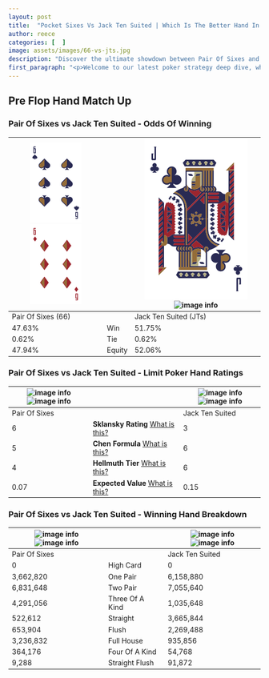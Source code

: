 ```yaml
---
layout: post
title:  "Pocket Sixes Vs Jack Ten Suited | Which Is The Better Hand In Poker? A Complete Guide"
author: reece
categories: [  ]
image: assets/images/66-vs-jts.jpg
description: "Discover the ultimate showdown between Pair Of Sixes and Jack Ten Suited in poker! Uncover the odds, strategies, and scenarios where one hand triumphs over the other. Get ready to up your poker game with this thrilling analysis."
first_paragraph: "<p>Welcome to our latest poker strategy deep dive, where we're pitting two distinct hands against each other in a high-stakes showdown: Pair Of Sixes vs Jack Ten Suited.</p><p>In the dynamic world of poker, every decision counts, and knowing which hand holds the upper hand is key to your success at the table.</p><p>In this article, we'll dissect these two hands, explore the scenarios where one dominates the other, and equip you with the knowledge to make strategic choices that can tip the odds in your favor.</p><p>Get ready to unravel the intriguing dynamics of these poker hands and elevate your game to new heights.</p>"
---
```




[comment]: # (sp0)

## Pre Flop Hand Match Up

<div class="table hand-ratings" markdown="1"> 



### Pair Of Sixes vs Jack Ten Suited - Odds Of Winning


    
| ![image info](assets/images/hand1/6.png) ![image info](assets/images/hand1/6o.png) |  | ![image info](assets/images/hand2/J.png) ![image info](assets/images/hand2/ts.png) |
| -------- | -------- | -------- |
| Pair Of Sixes (66) |  | Jack Ten Suited (JTs) |
| 47.63% | Win | 51.75% |
| 0.62% | Tie | 0.62% |
| 47.94% | Equity | 52.06% |




[comment]: # (sp1)



### Pair Of Sixes vs Jack Ten Suited - Limit Poker Hand Ratings


    
| ![image info](https://www.riverpairs.com/assets/images/hand1/6.png) ![image info](https://www.riverpairs.com/assets/images/hand1/6o.png) |  | ![image info](https://www.riverpairs.com/assets/images/hand2/J.png) ![image info](https://www.riverpairs.com/assets/images/hand2/ts.png) |
| -------- | -------- | -------- |
| Pair Of Sixes |  | Jack Ten Suited |
| 6 | **Sklansky Rating** [What is this?](/sklansky-rating-explained) | 3 |
| 5 | **Chen Formula** [What is this?](/chen-formula-explained) | 6 |
| 4 | **Hellmuth Tier** [What is this?](/Hellmuth-tier-explained) | 6 |
| 0.07 | **Expected Value** [What is this?](/expected-value-explained) | 0.15 |




[comment]: # (sp2)



### Pair Of Sixes vs Jack Ten Suited - Winning Hand Breakdown


    
| ![image info](https://www.riverpairs.com/assets/images/hand1/6.png) ![image info](https://www.riverpairs.com/assets/images/hand1/6o.png) |  | ![image info](https://www.riverpairs.com/assets/images/hand2/J.png) ![image info](https://www.riverpairs.com/assets/images/hand2/ts.png) |
| -------- | -------- | -------- |
| Pair Of Sixes |  | Jack Ten Suited |
| 0 | High Card | 0 |
| 3,662,820 | One Pair | 6,158,880 |
| 6,831,648 | Two Pair | 7,055,640 |
| 4,291,056 | Three Of A Kind | 1,035,648 |
| 522,612 | Straight | 3,665,844 |
| 653,904 | Flush | 2,269,488 |
| 3,236,832 | Full House | 935,856 |
| 364,176 | Four Of A Kind | 54,768 |
| 9,288 | Straight Flush | 91,872 |




[comment]: # (sp3)



</div>

[comment]: # (sp4)



[comment]: # (sp5)

